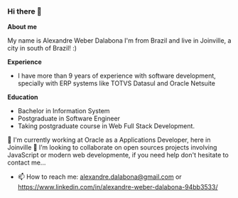 ### Hi there 👋

**About me** 

My name is Alexandre Weber Dalabona I'm from Brazil and live in Joinville, a city in south of Brazil! :)

**Experience**
- I have more than 9 years of experience with software development, specially with ERP systems like TOTVS Datasul and Oracle Netsuite 

**Education**
- Bachelor in Information System
- Postgraduate in Software Engineer 
- Taking postgraduate course in Web Full Stack Development.


🔭 I'm currently working at Oracle as a Applications Developer, here in Joinville
👯 I’m looking to collaborate on open sources projects involving JavaScript or modern web developmente, if you need help don't hesitate to contact me...

- 📫 How to reach me: alexandre.dalabona@gmail.com or https://www.linkedin.com/in/alexandre-weber-dalabona-94bb3533/

